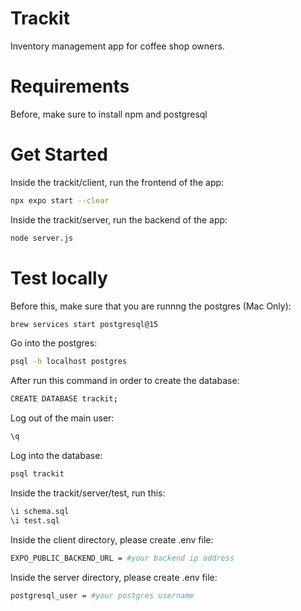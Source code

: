# Trackit

Inventory management app for coffee shop owners.

# Requirements

Before, make sure to install npm and postgresql

# Get Started

Inside the trackit/client, run the frontend of the app:
```bash
npx expo start --clear
```

Inside the trackit/server, run the backend of the app:
```bash
node server.js
```

# Test locally

Before this, make sure that you are runnng the postgres (Mac Only):
```bash
brew services start postgresql@15
```

Go into the postgres:
```bash
psql -h localhost postgres
```

After run this command in order to create the database:
```bash
CREATE DATABASE trackit;
```

Log out of the main user:
```bash
\q
```

Log into the database:
```bash
psql trackit
```

Inside the trackit/server/test, run this:
```bash
\i schema.sql
\i test.sql
```

Inside the client directory, please create .env file:
```bash
EXPO_PUBLIC_BACKEND_URL = #your backend ip address
```

Inside the server directory, please create .env file:
```bash
postgresql_user = #your postgres username
```
